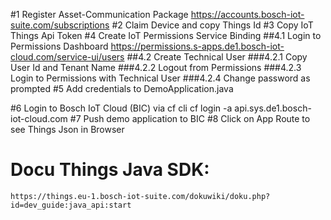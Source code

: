 #1 Register Asset-Communication Package
    https://accounts.bosch-iot-suite.com/subscriptions
#2 Claim Device and copy Things Id
#3 Copy IoT Things Api Token
#4 Create IoT Permissions Service Binding
##4.1 Login to Permissions Dashboard
    https://permissions.s-apps.de1.bosch-iot-cloud.com/service-ui/users
##4.2 Create Technical User
###4.2.1 Copy User Id and Tenant Name
###4.2.2 Logout from Permissions
###4.2.3 Login to Permissions with Technical User
###4.2.4 Change password as prompted
#5 Add credentials to DemoApplication.java

#6 Login to Bosch IoT Cloud (BIC) via cf cli
    cf login -a api.sys.de1.bosch-iot-cloud.com
#7 Push demo application to BIC
#8 Click on App Route to see Things Json in Browser


# Docu Things Java SDK:
    https://things.eu-1.bosch-iot-suite.com/dokuwiki/doku.php?id=dev_guide:java_api:start
